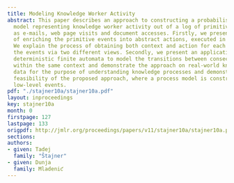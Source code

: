 ```yaml
---
title: Modeling Knowledge Worker Activity
abstract: This paper describes an approach to constructing a probabilistic process
  model representing knowledge worker activity out of a log of primitive events, such
  as e-mails, web page visits and document accesses. Firstly, we present the process
  of enriching the primitive events into abstract actions, executed in different contexts.
  We explain the process of obtaining both context and action for each event by clustering
  the events via two different views. Secondly, we present an application of probabilistic
  deterministic finite automata to model the transitions between consecutive actions
  within the same context and demonstrate the approach on real-world knowledge worker
  data for the purpose of understanding knowledge processes and demonstrating the
  feasibility of the proposed approach, where a process model is constructed out of
  low-level events.
pdf: "./stajner10a/stajner10a.pdf"
layout: inproceedings
key: stajner10a
month: 0
firstpage: 127
lastpage: 133
origpdf: http://jmlr.org/proceedings/papers/v11/stajner10a/stajner10a.pdf
sections: 
authors:
- given: Tadej
  family: "Štajner"
- given: Dunja
  family: Mladeniƈ
---
```

